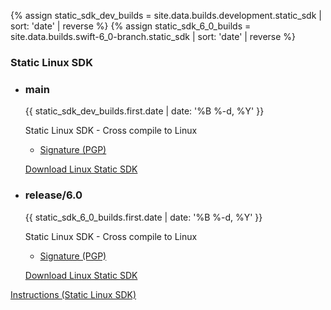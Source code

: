 {% assign static_sdk_dev_builds = site.data.builds.development.static_sdk | sort: 'date' | reverse %}
{% assign static_sdk_6_0_builds = site.data.builds.swift-6_0-branch.static_sdk | sort: 'date' | reverse %}
  <h3> Static Linux SDK </h3>
<ul class="install-instruction">
    <li class="resource">
    <h3>main</h3>
    <p class="description" style="font-size: 14px;">
      <time datetime="{{ static_sdk_dev_builds.first.date | date_to_xmlschema }}" title="{{ static_sdk_dev_builds.first.date | date: '%B %-d, %Y %l:%M %p (%Z)' }}">{{ static_sdk_dev_builds.first.date | date: '%B %-d, %Y' }}</time>
    </p>
    <p class="description">
      Static Linux SDK - Cross compile to Linux
      <ul>
        <li><a href="https://download.swift.org/development/static-sdk/{{ static_sdk_dev_builds.first.dir }}/{{ static_sdk_dev_builds.first.download_signature }}">Signature (PGP)</a></li>
      </ul>
    </p>
    <a href="https://download.swift.org/development/static-sdk/{{ static_sdk_dev_builds.first.dir }}/{{ static_sdk_dev_builds.first.download }}" class="cta-secondary">Download Linux Static SDK</a>
  </li>
  <li class="resource">
    <h3>release/6.0</h3>
    <p class="description" style="font-size: 14px;">
      <time datetime="{{ static_sdk_6_0_builds.first.date | date_to_xmlschema }}" title="{{ static_sdk_6_0_builds.first.date | date: '%B %-d, %Y %l:%M %p (%Z)' }}">{{ static_sdk_6_0_builds.first.date | date: '%B %-d, %Y' }}</time>
    </p>
    <p class="description">
      Static Linux SDK - Cross compile to Linux
      <ul>
        <li><a href="https://download.swift.org/swift-6.0-branch/static-sdk/{{ static_sdk_6_0_builds.first.dir }}/{{ static_sdk_6_0_builds.first.download_signature }}">Signature (PGP)</a></li>
      </ul>
    </p>
    <a href="https://download.swift.org/swift-6.0-branch/static-sdk/{{ static_sdk_6_0_builds.first.dir }}/{{ static_sdk_6_0_builds.first.download }}" class="cta-secondary">Download Linux Static SDK</a>
  </li>
</ul>
<a href="/documentation/articles/static-linux-getting-started.html" class="cta-secondary">Instructions (Static Linux SDK)</a>